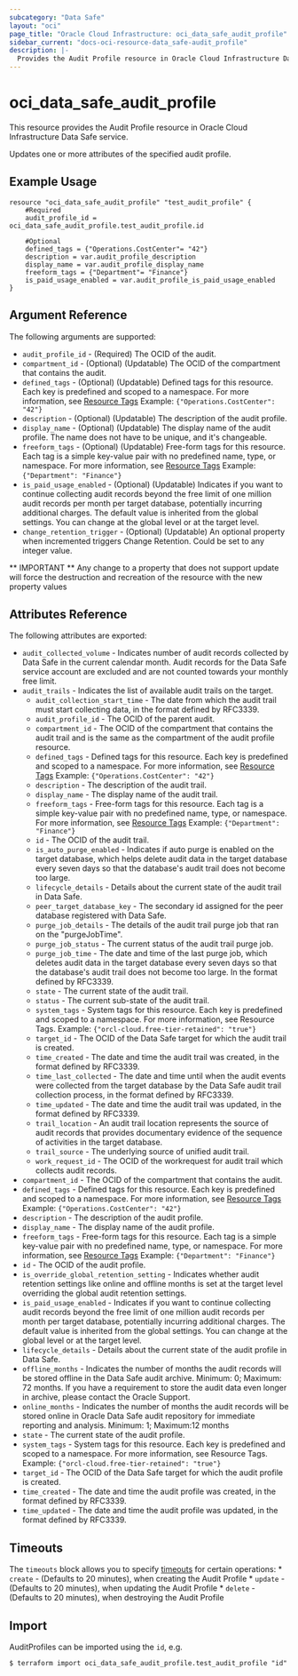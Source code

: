 ```yaml
---
subcategory: "Data Safe"
layout: "oci"
page_title: "Oracle Cloud Infrastructure: oci_data_safe_audit_profile"
sidebar_current: "docs-oci-resource-data_safe-audit_profile"
description: |-
  Provides the Audit Profile resource in Oracle Cloud Infrastructure Data Safe service
---
```


# oci_data_safe_audit_profile
This resource provides the Audit Profile resource in Oracle Cloud Infrastructure Data Safe service.

Updates one or more attributes of the specified audit profile.

## Example Usage

```hcl
resource "oci_data_safe_audit_profile" "test_audit_profile" {
	#Required
	audit_profile_id = oci_data_safe_audit_profile.test_audit_profile.id

	#Optional
	defined_tags = {"Operations.CostCenter"= "42"}
	description = var.audit_profile_description
	display_name = var.audit_profile_display_name
	freeform_tags = {"Department"= "Finance"}
	is_paid_usage_enabled = var.audit_profile_is_paid_usage_enabled
}
```

## Argument Reference

The following arguments are supported:

* `audit_profile_id` - (Required) The OCID of the audit.
* `compartment_id` - (Optional) (Updatable) The OCID of the compartment that contains the audit.
* `defined_tags` - (Optional) (Updatable) Defined tags for this resource. Each key is predefined and scoped to a namespace. For more information, see [Resource Tags](https://docs.cloud.oracle.com/iaas/Content/General/Concepts/resourcetags.htm)  Example: `{"Operations.CostCenter": "42"}` 
* `description` - (Optional) (Updatable) The description of the audit profile.
* `display_name` - (Optional) (Updatable) The display name of the audit profile. The name does not have to be unique, and it's changeable.
* `freeform_tags` - (Optional) (Updatable) Free-form tags for this resource. Each tag is a simple key-value pair with no predefined name, type, or namespace. For more information, see [Resource Tags](https://docs.cloud.oracle.com/iaas/Content/General/Concepts/resourcetags.htm)  Example: `{"Department": "Finance"}` 
* `is_paid_usage_enabled` - (Optional) (Updatable) Indicates if you want to continue collecting audit records beyond the free limit of one million audit records per month per target database, potentially incurring additional charges. The default value is inherited from the global settings.  You can change at the global level or at the target level. 
* `change_retention_trigger` - (Optional) (Updatable) An optional property when incremented triggers Change Retention. Could be set to any integer value.


** IMPORTANT **
Any change to a property that does not support update will force the destruction and recreation of the resource with the new property values

## Attributes Reference

The following attributes are exported:

* `audit_collected_volume` - Indicates number of audit records collected by Data Safe in the current calendar month.  Audit records for the Data Safe service account are excluded and are not counted towards your monthly free limit. 
* `audit_trails` - Indicates the list of available audit trails on the target.
	* `audit_collection_start_time` - The date from which the audit trail must start collecting data, in the format defined by RFC3339.
	* `audit_profile_id` - The OCID of the  parent audit.
	* `compartment_id` - The OCID of the compartment that contains the audit trail and is the same as the compartment of the audit profile resource. 
	* `defined_tags` - Defined tags for this resource. Each key is predefined and scoped to a namespace. For more information, see [Resource Tags](https://docs.cloud.oracle.com/iaas/Content/General/Concepts/resourcetags.htm)  Example: `{"Operations.CostCenter": "42"}` 
	* `description` - The description of the audit trail.
	* `display_name` - The display name of the audit trail.
	* `freeform_tags` - Free-form tags for this resource. Each tag is a simple key-value pair with no predefined name, type, or namespace. For more information, see [Resource Tags](https://docs.cloud.oracle.com/iaas/Content/General/Concepts/resourcetags.htm)  Example: `{"Department": "Finance"}` 
	* `id` - The OCID of the audit trail.
	* `is_auto_purge_enabled` - Indicates if auto purge is enabled on the target database, which helps delete audit data in the target database every seven days so that the database's audit trail does not become too large. 
	* `lifecycle_details` - Details about the current state of the audit trail in Data Safe.
	* `peer_target_database_key` - The secondary id assigned for the peer database registered with Data Safe.
	* `purge_job_details` - The details of the audit trail purge job that ran on the "purgeJobTime".
	* `purge_job_status` - The current status of the audit trail purge job.
	* `purge_job_time` - The date and time of the last purge job, which deletes audit data in the target database every seven days so that the database's audit trail does not become too large. In the format defined by RFC3339. 
	* `state` - The current state of the audit trail.
	* `status` - The current sub-state of the audit trail.
	* `system_tags` - System tags for this resource. Each key is predefined and scoped to a namespace. For more information, see Resource Tags. Example: `{"orcl-cloud.free-tier-retained": "true"}` 
	* `target_id` - The OCID of the Data Safe target for which the audit trail is created.
	* `time_created` - The date and time the audit trail was created, in the format defined by RFC3339.
	* `time_last_collected` - The date and time until when the audit events were collected from the target database by the Data Safe audit trail  collection process, in the format defined by RFC3339. 
	* `time_updated` - The date and time the audit trail was updated, in the format defined by RFC3339.
	* `trail_location` - An audit trail location represents the source of audit records that provides documentary evidence of the sequence of activities in the target database. 
	* `trail_source` - The underlying source of unified audit trail.
	* `work_request_id` - The OCID of the workrequest for audit trail which collects audit records.
* `compartment_id` - The OCID of the compartment that contains the audit.
* `defined_tags` - Defined tags for this resource. Each key is predefined and scoped to a namespace. For more information, see [Resource Tags](https://docs.cloud.oracle.com/iaas/Content/General/Concepts/resourcetags.htm)  Example: `{"Operations.CostCenter": "42"}` 
* `description` - The description of the audit profile.
* `display_name` - The display name of the audit profile.
* `freeform_tags` - Free-form tags for this resource. Each tag is a simple key-value pair with no predefined name, type, or namespace. For more information, see [Resource Tags](https://docs.cloud.oracle.com/iaas/Content/General/Concepts/resourcetags.htm)  Example: `{"Department": "Finance"}` 
* `id` - The OCID of the audit profile.
* `is_override_global_retention_setting` - Indicates whether audit retention settings like online and offline months is set at the target level overriding the global audit retention settings. 
* `is_paid_usage_enabled` - Indicates if you want to continue collecting audit records beyond the free limit of one million audit records per month per target database, potentially incurring additional charges. The default value is inherited from the global settings.  You can change at the global level or at the target level. 
* `lifecycle_details` - Details about the current state of the audit profile in Data Safe.
* `offline_months` - Indicates the number of months the audit records will be stored offline in the Data Safe audit archive. Minimum: 0; Maximum: 72 months. If you have a requirement to store the audit data even longer in archive, please contact the Oracle Support. 
* `online_months` - Indicates the number of months the audit records will be stored online in Oracle Data Safe audit repository for immediate reporting and analysis.  Minimum: 1; Maximum:12 months 
* `state` - The current state of the audit profile.
* `system_tags` - System tags for this resource. Each key is predefined and scoped to a namespace. For more information, see Resource Tags. Example: `{"orcl-cloud.free-tier-retained": "true"}` 
* `target_id` - The OCID of the Data Safe target for which the audit profile is created.
* `time_created` - The date and time the audit profile was created, in the format defined by RFC3339.
* `time_updated` - The date and time the audit profile was updated, in the format defined by RFC3339.

## Timeouts

The `timeouts` block allows you to specify [timeouts](https://registry.terraform.io/providers/oracle/oci/latest/docs/guides/changing_timeouts) for certain operations:
	* `create` - (Defaults to 20 minutes), when creating the Audit Profile
	* `update` - (Defaults to 20 minutes), when updating the Audit Profile
	* `delete` - (Defaults to 20 minutes), when destroying the Audit Profile


## Import

AuditProfiles can be imported using the `id`, e.g.

```
$ terraform import oci_data_safe_audit_profile.test_audit_profile "id"
```

